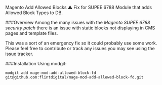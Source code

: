 Magento Add Allowed Blocks
:warning: Fix for SUPEE 6788 Module that adds Allowed Block Types to DB. 

###Overview
Among the many issues with the *Magento SUPEE 6788 security patch* there is an issue with static blocks not displaying in CMS pages and template files. 

This was a sort of an emergency fix so it could probably use some work. Please feel free to contribute or track any issues you may see using the issue tracker. 

###Installation
Using modgit: 

`modgit add mage-mod-add-allowed-block-fd git@github.com:flintdigital/mage-mod-add-allowed-block-fd.git`


